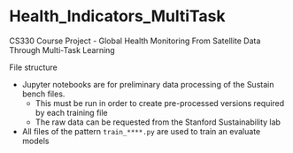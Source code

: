 # Health_Indicators_MultiTask
CS330 Course Project - Global Health Monitoring From Satellite Data Through Multi-Task Learning

File structure 
 - Jupyter notebooks are for preliminary data processing of the Sustain bench files.
    - This must be run in order to create pre-processed versions required by each training file
    - The raw data can be requested from the Stanford Sustainability lab
 - All files of the pattern `train_****.py` are used to train an evaluate models
 